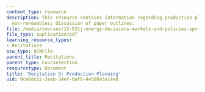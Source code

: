```yaml
---
content_type: resource
description: This resource contains information regarding production planning for
  non-renewables; discussion of paper outlines.
file: /media/courses/15-031j-energy-decisions-markets-and-policies-spring-2012/9ce0dc622eab34ef8af84450843a14ed_MIT15_031JS12_rec9.pdf
file_type: application/pdf
learning_resource_types:
- Recitations
ocw_type: OCWFile
parent_title: Recitations
parent_type: CourseSection
resourcetype: Document
title: 'Recitation 9: Production Planning'
uid: 9ce0dc62-2eab-34ef-8af8-4450843a14ed
---
```

